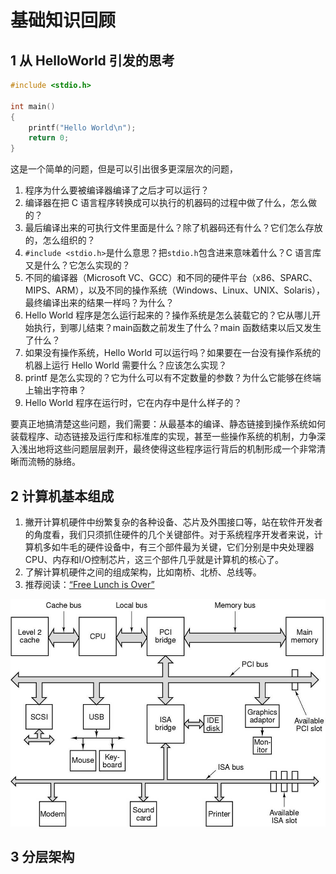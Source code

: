 # 基础知识回顾

## 1 从 HelloWorld 引发的思考

```c
#include <stdio.h>

int main()
{
    printf("Hello World\n");
    return 0;
}
```

这是一个简单的问题，但是可以引出很多更深层次的问题，

1. 程序为什么要被编译器编译了之后才可以运行？
2. 编译器在把 C 语言程序转换成可以执行的机器码的过程中做了什么，怎么做的？
3. 最后编译出来的可执行文件里面是什么？除了机器码还有什么？它们怎么存放的，怎么组织的？
4. `#include <stdio.h>`是什么意思？把`stdio.h`包含进来意味着什么？C 语言库又是什么？它怎么实现的？
5. 不同的编译器（Microsoft VC、GCC）和不同的硬件平台（x86、SPARC、MIPS、ARM），以及不同的操作系统（Windows、Linux、UNIX、Solaris），最终编译出来的结果一样吗？为什么？
6. Hello World 程序是怎么运行起来的？操作系统是怎么装载它的？它从哪儿开始执行，到哪儿结束？main函数之前发生了什么？main 函数结束以后又发生了什么？
7. 如果没有操作系统，Hello World 可以运行吗？如果要在一台没有操作系统的机器上运行 Hello World 需要什么？应该怎么实现？
8. printf 是怎么实现的？它为什么可以有不定数量的参数？为什么它能够在终端上输出字符串？
9. Hello World 程序在运行时，它在内存中是什么样子的？

要真正地搞清楚这些问题，我们需要：从最基本的编译、静态链接到操作系统如何装载程序、动态链接及运行库和标准库的实现，甚至一些操作系统的机制，力争深入浅出地将这些问题层层剥开，最终使得这些程序运行背后的机制形成一个非常清晰而流畅的脉络。

## 2 计算机基本组成

1. 撇开计算机硬件中纷繁复杂的各种设备、芯片及外围接口等，站在软件开发者的角度看，我们只须抓住硬件的几个关键部件。对于系统程序开发者来说，计算机多如牛毛的硬件设备中，有三个部件最为关键，它们分别是中央处理器CPU、内存和I/O控制芯片，这三个部件几乎就是计算机的核心了。
2. 了解计算机硬件之间的组成架构，比如南桥、北桥、总线等。
3. 推荐阅读：[“Free Lunch is Over”](http://www.gotw.ca/publications/concurrency-ddj.htm)

![01_computer_struction](images/01_computer_struction.png)

## 3 分层架构

